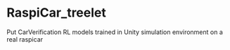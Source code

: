# RaspiCar_treelet
Put CarVerification RL models trained in Unity simulation environment on a real raspicar
